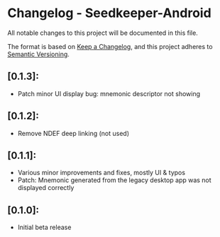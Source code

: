 # Changelog - Seedkeeper-Android

All notable changes to this project will be documented in this file.

The format is based on [Keep a Changelog](https://keepachangelog.com/en/1.0.0/),
and this project adheres to [Semantic Versioning](https://semver.org/spec/v2.0.0.html).

## [0.1.3]:

* Patch minor UI display bug: mnemonic descriptor not showing

## [0.1.2]:

* Remove NDEF deep linking (not used)

## [0.1.1]:

* Various minor improvements and fixes, mostly UI & typos
* Patch: Mnemonic generated from the legacy desktop app was not displayed correctly

## [0.1.0]:

* Initial beta release